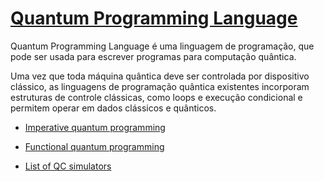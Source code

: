 # [Quantum Programming Language](https://www.quantiki.org/wiki/quantum-programming-language)

Quantum Programming Language é uma linguagem de programação, que pode ser usada para escrever programas para computação quântica.

Uma vez que toda máquina quântica deve ser controlada por dispositivo clássico, as linguagens de programação quântica existentes incorporam estruturas de controle clássicas, como loops e execução condicional e permitem operar em dados clássicos e quânticos.

- [Imperative quantum programming]()

- [Functional quantum programming]()

- [List of QC simulators](List-of-QC-simulators.md)